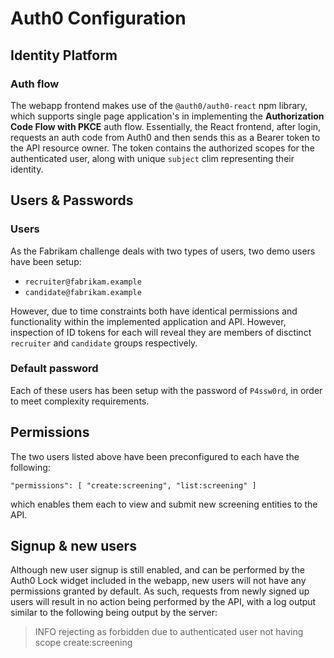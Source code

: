 # Auth0 Configuration
## Identity Platform
### Auth flow
The webapp frontend makes use of the `@auth0/auth0-react` npm library, which supports single page application's in implementing the **Authorization Code Flow with PKCE** auth flow.
Essentially, the React frontend, after login, requests an auth code from Auth0 and then sends this as a Bearer token to the API resource owner.  The token contains the authorized scopes for the authenticated user, along with  unique `subject` clim representing their identity.

## Users & Passwords
### Users
As the Fabrikam challenge deals with two types of users, two demo users have been setup:
 * `recruiter@fabrikam.example`
 * `candidate@fabrikam.example`

However, due to time constraints both have identical permissions and functionality within the implemented application and API.  However, inspection of ID tokens for each will reveal they are members of disctinct `recruiter` and `candidate` groups respectively.

### Default password
Each of these users has been setup with the password of `P4ssw0rd`, in order to meet complexity requirements.

## Permissions
The two users listed above have been preconfigured to each have the following:

    "permissions": [ "create:screening", "list:screening" ]

which enables them each to view and submit new screening entities to the API.

## Signup & new users
Although new user signup is still enabled, and can be performed by the Auth0 Lock widget included in the webapp, new users will not have any permissions granted by default.
As such, requests from newly signed up users will result in no action being performed by the API, with a log output similar to the following being output by the server:
> INFO rejecting as forbidden due to authenticated user not having scope create:screening
